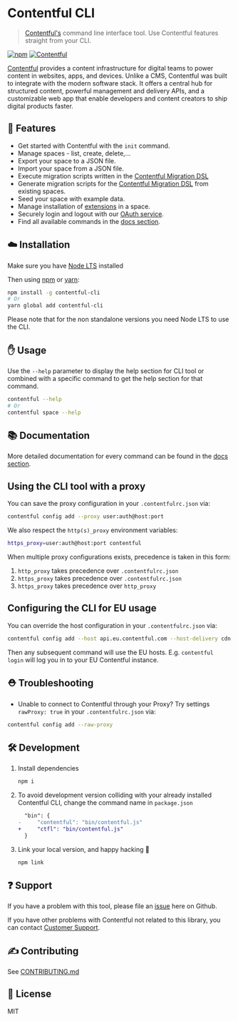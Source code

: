 # Contentful CLI

> [Contentful's](https://www.contentful.com) command line interface tool. Use Contentful features straight from your CLI.

[![npm](https://img.shields.io/npm/v/contentful-cli.svg)](https://www.npmjs.com/package/contentful-cli)
[![Contentful](https://circleci.com/gh/contentful/contentful-cli.svg?style=shield)](https://circleci.com/gh/contentful/contentful-cli)

[Contentful](https://www.contentful.com) provides a content infrastructure for digital teams to power content in websites, apps, and devices. Unlike a CMS, Contentful was built to integrate with the modern software stack. It offers a central hub for structured content, powerful management and delivery APIs, and a customizable web app that enable developers and content creators to ship digital products faster.

## :rocket: Features

- Get started with Contentful with the `init` command.
- Manage spaces - list, create, delete,...
- Export your space to a JSON file.
- Import your space from a JSON file.
- Execute migration scripts written in the [Contentful Migration DSL](https://github.com/contentful/contentful-migration/blob/main/README.md#reference-documentation)
- Generate migration scripts for the [Contentful Migration DSL](https://github.com/contentful/contentful-migration/blob/main/README.md#reference-documentation) from existing spaces.
- Seed your space with example data.
- Manage installation of [extensions](https://github.com/contentful/extensions) in a space.
- Securely login and logout with our [OAuth service](https://www.contentful.com/developers/docs/references/authentication/).
- Find all available commands in the [docs section](https://github.com/contentful/contentful-cli/tree/main/docs).

## :cloud: Installation

Make sure you have [Node LTS](https://nodejs.org/en/) installed

Then using [npm](https://npmjs.org) or [yarn](https://yarnpkg.com):

```sh
npm install -g contentful-cli
# Or
yarn global add contentful-cli
```

Please note that for the non standalone versions you need Node LTS to use the CLI.

## :hand: Usage

Use the `--help` parameter to display the help section for CLI tool or combined with a specific command to get the help section for that command.

```sh
contentful --help
# Or
contentful space --help
```

## :books: Documentation

More detailed documentation for every command can be found in the [docs section](https://github.com/contentful/contentful-cli/tree/main/docs).

## Using the CLI tool with a proxy

You can save the proxy configuration in your `.contentfulrc.json` via:

```sh
contentful config add --proxy user:auth@host:port
```

We also respect the `http(s)_proxy` environment variables:

```sh
https_proxy=user:auth@host:port contentful
```

When multiple proxy configurations exists, precedence is taken in this form:

1. `http_proxy` takes precedence over `.contentfulrc.json`
2. `https_proxy` takes precedence over `.contentfulrc.json`
3. `https_proxy` takes precedence over `http_proxy`

## Configuring the CLI for EU usage

You can override the host configuration in your `.contentfulrc.json` via:

```sh
contentful config add --host api.eu.contentful.com --host-delivery cdn.eu.contentful.com
```

Then any subsequent command will use the EU hosts. E.g. `contentful login` will log you in to your EU Contentful instance.

## :rescue_worker_helmet: Troubleshooting

- Unable to connect to Contentful through your Proxy? Try settings `rawProxy: true` in your `.contentfulrc.json` via:

```sh
contentful config add --raw-proxy
```

## :hammer_and_wrench: Development

1. Install dependencies
   ```sh
   npm i
   ```
2. To avoid development version colliding with your already installed Contentful CLI, change the command name in `package.json`
   ```diff
     "bin": {
   -     "contentful": "bin/contentful.js"
   +     "ctfl": "bin/contentful.js"
     }
   ```
3. Link your local version, and happy hacking :tada:
   ```sh
   npm link
   ```



## :question: Support

If you have a problem with this tool, please file an [issue](https://github.com/contentful/contentful-cli/issues/new) here on Github.

If you have other problems with Contentful not related to this library, you can contact [Customer Support](https://support.contentful.com).

## :writing_hand: Contributing

See [CONTRIBUTING.md](CONTRIBUTING.md)

## :scroll: License

MIT
